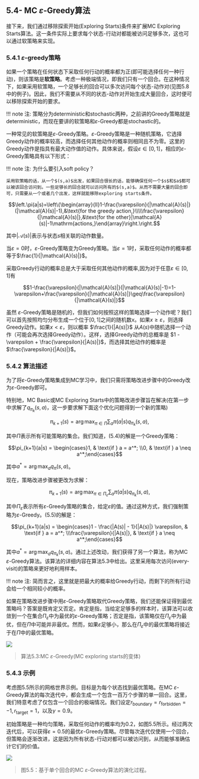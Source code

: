 ## 5.4- MC $\varepsilon$-Greedy算法

接下来，我们通过移除探索开始(Exploring Starts)条件来扩展MC Exploring Starts算法。这一条件实际上要求每个状态-行动对都能被访问足够多次，这也可以通过软策略来实现。

### 5.4.1 $\varepsilon$-greedy策略

如果一个策略在任何状态下采取任何行动的概率都为正(即可能选择任何一种行动)，则该策略是**软策略**。考虑一种极端情况，即我们只有一个回合。在这种情况下，如果采用软策略，一个足够长的回合可以多次访问每个状态-动作对(见图$5.8$中的例子)。因此，我们不需要从不同的状态-动作对开始生成大量回合，这时便可以移除探索开始的要求。

!!! note
    注: 策略分为deterministic和stochastic两种，之前讲的Greedy策略就是deterministic，而现在要讲的软策略和$\varepsilon$-Greedy都是stochastic的。

一种常见的软策略是$\varepsilon$-Greedy策略。$\varepsilon$-Greedy策略是一种随机策略，它选择Greedy动作的概率较高，而选择任何其他动作的概率则相同且不为零。这里的Greedy动作是指具有最大动作值的动作。具体来说，假设$\varepsilon\in[0,1]$，相应的$\varepsilon$-Greedy策略具有以下形式：

!!! note
    注: 为什么要引入soft policy？

    采用软策略的话，从一个$(s,a)$出发，如果回合很长的话，能够确保任何一个$s$和$a$都可以被该回合访问到。一些足够长的回合就可以访问所有的$(s,a)$。从而不需要大量的回合即可，只需要从一个或者几个出发，这样就能移除exploring starts条件。


$$\left.\pi(a|s)=\left\{\begin{array}{ll}1-\frac{\varepsilon}{|\mathcal{A}(s)|}(|\mathcal{A}(s)|-1),&\text{for the greedy action,}\\\\\frac{\varepsilon}{|\mathcal{A}(s)|},&\text{for the other}|\mathcal{A}(s)|-1\mathrm{actions,}\end{array}\right.\right.$$

其中$|\mathcal{A}(s)|$表示与状态$s$相关联的动作数量。

当$\varepsilon=0$时，$\varepsilon$-Greedy策略变为Greedy策略。当$\varepsilon = 1$时，采取任何动作的概率都等于$\frac{1}{|\mathcal{A}(s)|}$。

采取Greedy行动的概率总是大于采取任何其他动作的概率,因为对于任意$\varepsilon\in[0,1]$有

$$1-\frac{\varepsilon}{|\mathcal{A}(s)|}(|\mathcal{A}(s)|-1)=1-\varepsilon+\frac{\varepsilon}{|\mathcal{A}(s)|}\geq\frac{\varepsilon}{|\mathcal{A}(s)|}$$

虽然 $\varepsilon$-Greedy策略是随机的，但我们如何按照这样的策略选择一个动作呢？我们可以首先按照均匀分布生成一个位于$[0,1]$之间的随机数$x$。如果$x \geq \varepsilon$，则选择Greedy动作。如果$x < \varepsilon$，则以概率 $\frac{1}{|A(s)|}$ 从$A(s)$中随机选择一个动作（可能会再次选择Greedy动作）。这样，选择Greedy动作的总概率是 $1 - \varepsilon + \frac{\varepsilon}{|A(s)|}$，而选择其他动作的概率是 $\frac{\varepsilon}{|A(s)|}$。

### 5.4.2 算法描述

为了将$\varepsilon$-Greedy策略集成到MC学习中，我们只需将策略改进步骤中的Greedy改为$\varepsilon$-Greedy即可。

特别地，MC Basic或MC Exploring Starts中的策略改进步骤旨在解决(在第一步中求解了$q_{\pi_k}(s,a)$，这一步要求解下面这个优化问题得到一个新的策略)

$$\pi_{k+1}(s) = \arg \max_{\pi \in \Pi} \sum_{a} \pi(a|s) q_{\pi_k}(s, a),\tag{5.4}$$

其中$\Pi$表示所有可能策略的集合。我们知道，$(5.4)$的解是一个Greedy策略：

$$\pi_{k+1}(a|s) = \begin{cases}1, & \text{if } a = a^*; \\0, & \text{if } a \neq a^*;\end{cases}$$

其中$a^* = \arg \max_a q_\pi(s, a)$。

现在，策略改进步骤被更改为求解：

$$\pi_{k+1}(s) = \arg \max_{\pi \in \Pi_\varepsilon} \sum_{a} \pi(a|s) q_{\pi_k}(s, a),\tag{5.5}$$

其中$\Pi_\varepsilon$表示所有$\varepsilon$-Greedy策略的集合，给定$\varepsilon$的值。通过这种方式，我们强制策略为$\varepsilon$-Greedy。$(5.5)$的解是：

$$\pi_{k+1}(a|s) = \begin{cases}1 - \frac{|A(s)| - 1}{|A(s)|} \varepsilon, & \text{if } a = a^*; \\\frac{\varepsilon}{|A(s)|}, & \text{if } a \neq a^*;\end{cases}$$

其中$a^* = \arg \max_a q_{\pi_k}(s, a)$。通过上述改动，我们获得了另一个算法，称为MC $\varepsilon$-Greedy算法。该算法的详细内容在算法$5.3$中给出。这里采用每次访问(every-visit)的策略来更好地利用样本。

!!! note 
    注: 简而言之，这里就是把最大的概率给Greedy行动，而剩下的所有行动会给一个相同较小的概率。

如果在策略改进步骤中用$\varepsilon$-Greedy策略取代Greedy策略，我们还能保证得到最优策略吗？答案是既肯定又否定。肯定是指，当给定足够多的样本时，该算法可以收敛到一个在集合$\Pi_\varepsilon$中为最优的$\varepsilon$-Greedy策略；否定是指，该策略仅在$\Pi_\varepsilon$中为最优，但在$\Pi$中可能并非最优。然而，如果$\varepsilon$足够小，那么在$\Pi_\varepsilon$中的最优策略将接近于在$\Pi$中的最优策略。

 ![](../img/05/10.png)
 > 算法$5.3$:MC $\varepsilon$-Greedy(MC exploring starts的变体)

### 5.4.3 示例

考虑图$5.5$所示的网格世界示例。目标是为每个状态找到最优策略。在MC $\varepsilon$-Greedy算法的每次迭代中，都会生成一个包含一百万个步骤的单一回合。这里，我们特意考虑了仅包含一个回合的极端情况。我们设定$r_\text{boundary} = r_\text{forbidden} = −1,r_\text{target} = 1$，以及$\gamma= 0.9$。

初始策略是一种均匀策略，采取任何动作的概率均为$0.2$，如图$5.5$所示。经过两次迭代后，可以获得$\varepsilon=0.5$的最优$\varepsilon$-Greedy策略。尽管每次迭代仅使用一个回合，但策略会逐渐改进，这是因为所有状态-行动对都可以被访问到，从而能够准确估计它们的价值。

 ![](../img/05/5.png)
 > 图$5.5$：基于单个回合的MC $\varepsilon$-Greedy算法的演化过程。

